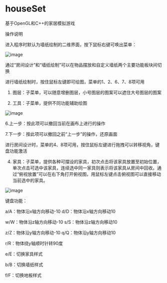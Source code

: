 # houseSet
基于OpenGL和C++的家居模拟游戏

操作说明

进入程序时默认为墙纸绘制的二维界面，按下鼠标右键可唤出菜单：

![image](https://github.com/user-attachments/assets/ff4ad5f2-4643-4b7f-9036-cdb6e5b3cc6b)

通过“房间设计”和“墙纸绘制”可以在物品摆放和自定义墙纸两个主要功能板块间切换

进行墙纸绘制时，按住鼠标左键即可绘图，菜单的1、2、6、7、8项可用

1.	图层：子菜单，可以随意增删图层，小号图层的图案可以遮住大号图层的图案

2.	工具：子菜单，提供不同功能辅助绘图

![image](https://github.com/user-attachments/assets/efe6c6bf-00c3-474e-89e9-d336bc913d9f)

6.上一步：按此项可以撤回当前在画布上进行的操作

7.下一步：按此项可以撤回之前“上一步”的操作，还原画面


进行房间设计时，菜单的4、8项可用，按住鼠标左键进行拖拽可以转移视角，键盘功能激活

4.	家具：子菜单，提供各种可摆设的家具，初次点击将该家具放置至初始位置，单次点击可选中该家具，连续选中同一家具则表示将该家具从房间中回收。通过“俯视放置”可以在右下角打开俯视图，用鼠标左键点击俯视图可以直接移动当前选中的家具。

![image](https://github.com/user-attachments/assets/05aeba86-e254-41ca-94c6-61b66c1a76c9)

键盘功能：

a/A：物体沿x轴方向移动-10         d/D：物体沿x轴方向移动10

w/W：物体沿z轴方向移动-10         s/S：物体沿z轴方向移动10

z/Z：物体沿y轴方向移动-10         q/Q：物体沿y轴方向移动10

r/R：物体绕y轴顺时针转90度


e/E：切换家具样式

b/B：切换墙纸样式

f/F：切换地板样式
